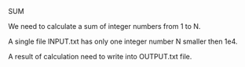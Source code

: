 SUM

We need to calculate a sum of integer numbers from 1 to N.

A single file INPUT.txt has only one integer number N smaller then 1e4.

A result of calculation need to write into OUTPUT.txt file.
